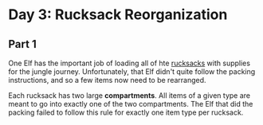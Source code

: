 # Day 3: Rucksack Reorganization

## Part 1

One Elf has the important job of loading all of hte [rucksacks](https://en.wikipedia.org/wiki/Backpack) with supplies
for the jungle journey. Unfortunately, that Elf didn't quite follow the 
packing instructions, and so a few items now need to be rearranged.

Each rucksack has two large __compartments__. All items of a given type are
meant to go into exactly one of the two compartments. The Elf that did the
packing failed to follow this rule for exactly one item type per rucksack.
